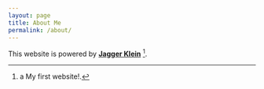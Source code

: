 ```yaml
---
layout: page
title: About Me
permalink: /about/
---
```


This website is powered by **[Jagger Klein](https://github.com/fastai/fastpages)** [^1].



[^1]:a My first website!.
